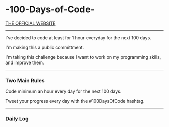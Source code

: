 # -100-Days-of-Code-
<p><a href="https://www.100daysofcode.com/">THE OFFICIAL WEBSITE</a></p>
<hr>
<p>I've decided to code at least for 1 hour everyday for the next 100 days.</p>
<p>I'm making this a public committment.</p>
<p>I'm taking this challenge because I want to work on my programming skills, and improve them.</p> 
<hr>
<h3>Two Main Rules</h3>
<p>Code minimum an hour every day for the next 100 days.</p>
<p>Tweet your progress every day with the #100DaysOfCode hashtag.</p>
<hr>
<h3><a href="https://simrandysanic.github.io/dailylog/">Daily Log</a></h3>
